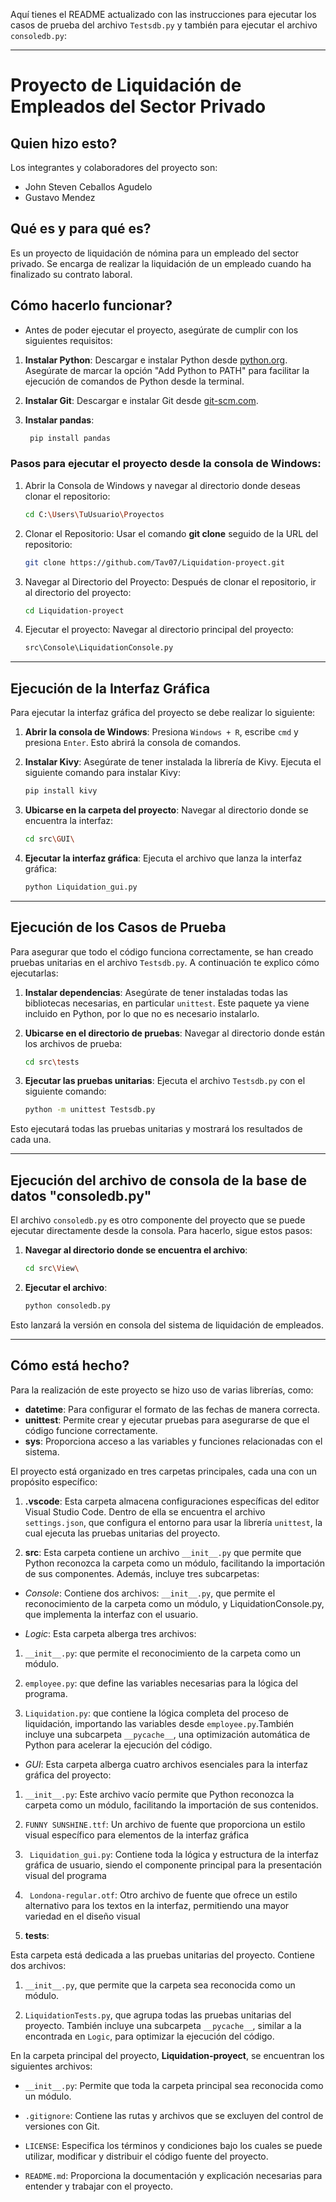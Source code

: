 Aquí tienes el README actualizado con las instrucciones para ejecutar los casos de prueba del archivo `Testsdb.py` y también para ejecutar el archivo `consoledb.py`:

---

# **Proyecto de Liquidación de Empleados del Sector Privado**

## **Quien hizo esto?**

Los integrantes y colaboradores del proyecto son:

- John Steven Ceballos Agudelo
- Gustavo Mendez 

## **Qué es y para qué es?**

Es un proyecto de liquidación de nómina para un empleado del sector privado. Se encarga de realizar la liquidación de un empleado cuando ha finalizado su contrato laboral.

## **Cómo hacerlo funcionar?**

- Antes de poder ejecutar el proyecto, asegúrate de cumplir con los siguientes requisitos:

1. **Instalar Python**: Descargar e instalar Python desde [python.org](http://python.org). Asegúrate de marcar la opción "Add Python to PATH" para facilitar la ejecución de comandos de Python desde la terminal.

2. **Instalar Git**: Descargar e instalar Git desde [git-scm.com](http://git-scm.com).

3. **Instalar pandas**: 

   ```bash
    pip install pandas 
   ```



### **Pasos para ejecutar el proyecto desde la consola de Windows:**

1. Abrir la Consola de Windows y navegar al directorio donde deseas clonar el repositorio:
   ```bash
   cd C:\Users\TuUsuario\Proyectos
   ```

2. Clonar el Repositorio: Usar el comando **git clone** seguido de la URL del repositorio:
   ```bash
   git clone https://github.com/Tav07/Liquidation-proyect.git
   ```

3. Navegar al Directorio del Proyecto: Después de clonar el repositorio, ir al directorio del proyecto:
   ```bash
   cd Liquidation-proyect
   ```

4. Ejecutar el proyecto: Navegar al directorio principal del proyecto:
   ```bash
   src\Console\LiquidationConsole.py
   ```

---

## **Ejecución de la Interfaz Gráfica**

Para ejecutar la interfaz gráfica del proyecto se debe realizar lo siguiente:

1. **Abrir la consola de Windows**: Presiona `Windows + R`, escribe `cmd` y presiona `Enter`. Esto abrirá la consola de comandos.

2. **Instalar Kivy**: Asegúrate de tener instalada la librería de Kivy. Ejecuta el siguiente comando para instalar Kivy:
   ```bash
   pip install kivy
   ```

3. **Ubicarse en la carpeta del proyecto**: Navegar al directorio donde se encuentra la interfaz:
   ```bash
   cd src\GUI\
   ```

4. **Ejecutar la interfaz gráfica**: Ejecuta el archivo que lanza la interfaz gráfica:
   ```bash
   python Liquidation_gui.py
   ```

---

## **Ejecución de los Casos de Prueba**

Para asegurar que todo el código funciona correctamente, se han creado pruebas unitarias en el archivo `Testsdb.py`. A continuación te explico cómo ejecutarlas:

1. **Instalar dependencias**: Asegúrate de tener instaladas todas las bibliotecas necesarias, en particular `unittest`. Este paquete ya viene incluido en Python, por lo que no es necesario instalarlo.

2. **Ubicarse en el directorio de pruebas**: Navegar al directorio donde están los archivos de prueba:
   ```bash
   cd src\tests
   ```

3. **Ejecutar las pruebas unitarias**: Ejecuta el archivo `Testsdb.py` con el siguiente comando:
   ```bash
   python -m unittest Testsdb.py
   ```

Esto ejecutará todas las pruebas unitarias y mostrará los resultados de cada una.

---

## **Ejecución del archivo de consola de la base de datos "consoledb.py"**

El archivo `consoledb.py` es otro componente del proyecto que se puede ejecutar directamente desde la consola. Para hacerlo, sigue estos pasos:

1. **Navegar al directorio donde se encuentra el archivo**:
   ```bash
   cd src\View\
   ```

2. **Ejecutar el archivo**:
   ```bash
   python consoledb.py
   ```

Esto lanzará la versión en consola del sistema de liquidación de empleados.

---

## **Cómo está hecho?**

Para la realización de este proyecto se hizo uso de varias librerías, como:

- **datetime**: Para configurar el formato de las fechas de manera correcta.
- **unittest**: Permite crear y ejecutar pruebas para asegurarse de que el código funcione correctamente.
- **sys**: Proporciona acceso a las variables y funciones relacionadas con el sistema.

El proyecto está organizado en tres carpetas principales, cada una con un propósito específico:

1. **.vscode**:
Esta carpeta almacena configuraciones específicas del editor Visual Studio Code. Dentro de ella se encuentra el archivo ```settings.json```, que configura el entorno para usar la librería ```unittest```, la cual ejecuta las pruebas unitarias del proyecto.

2. **src**:
Esta carpeta contiene un archivo ```__init__.py``` que permite que Python reconozca la carpeta como un módulo, facilitando la importación de sus componentes. Además, incluye tres subcarpetas:

- *Console*: Contiene dos archivos: ```__init__.py```, que permite el reconocimiento de la carpeta como un módulo, y LiquidationConsole.py, que implementa la interfaz con el usuario.

- *Logic*: Esta carpeta alberga tres archivos:

1. ```__init__.py```: que permite el reconocimiento de la carpeta como un módulo.

2. ```employee.py```: que define las variables necesarias para la lógica del programa.

3. ```Liquidation.py```: que contiene la lógica completa del proceso de liquidación, importando las variables desde ```employee.py```.También incluye una subcarpeta ```__pycache__```, una optimización automática de Python para acelerar la ejecución del código.

- *GUI*: Esta carpeta alberga cuatro archivos esenciales para la interfaz gráfica del proyecto:

1. ```__init__.py```: Este archivo vacío permite que Python reconozca la carpeta como un módulo, facilitando la importación de sus contenidos.

2. ```FUNNY SUNSHINE.ttf```: Un archivo de fuente que proporciona un estilo visual específico para elementos de la interfaz gráfica

3. ``` Liquidation_gui.py```: Contiene toda la lógica y estructura de la interfaz gráfica de usuario, siendo el componente principal para la presentación visual del programa

4. ``` Londona-regular.otf```: Otro archivo de fuente que ofrece un estilo alternativo para los textos en la interfaz, permitiendo una mayor variedad en el diseño visual


3. **tests**:

Esta carpeta está dedicada a las pruebas unitarias del proyecto. Contiene dos archivos:

1. ```__init__.py```, que permite que la carpeta sea reconocida como un módulo.

2. ```LiquidationTests.py```, que agrupa todas las pruebas unitarias del proyecto. También incluye una subcarpeta ```__pycache__```, similar a la encontrada en ```Logic```, para optimizar la ejecución del código.


En la carpeta principal del proyecto, **Liquidation-proyect**, se encuentran los siguientes archivos:

- ```__init__.py```: Permite que toda la carpeta principal sea reconocida como un módulo.

- ```.gitignore```: Contiene las rutas y archivos que se excluyen del control de versiones con Git.

- ```LICENSE```: Especifica los términos y condiciones bajo los cuales se puede utilizar, modificar y distribuir el código fuente del proyecto.

- ```README.md```: Proporciona la documentación y explicación necesarias para entender y trabajar con el proyecto.
